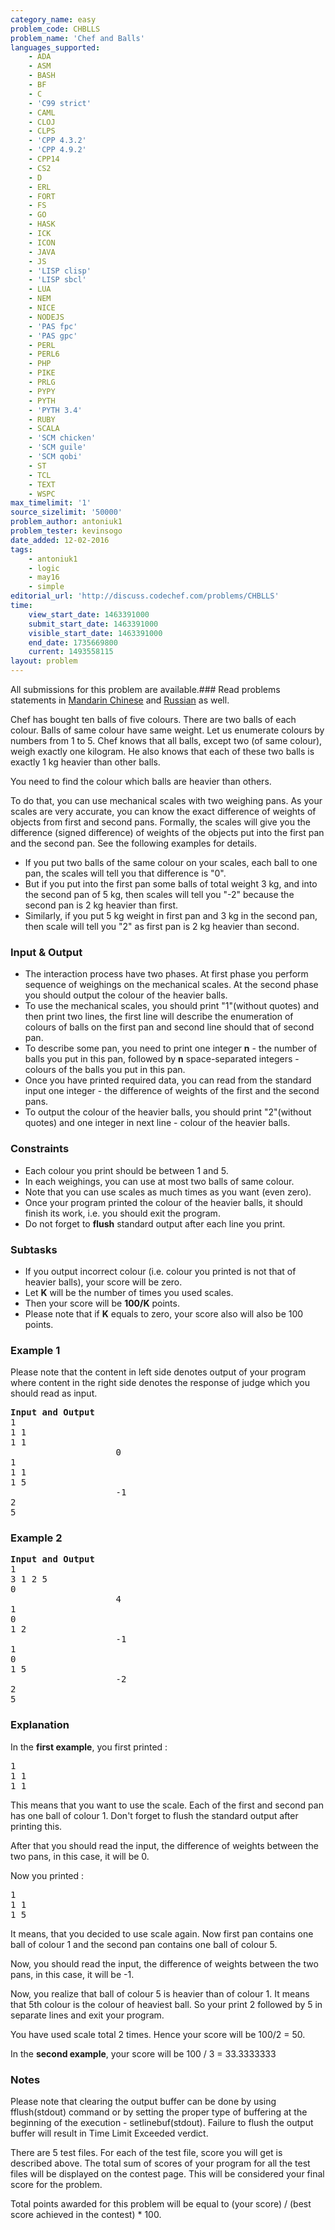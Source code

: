 ```yaml
---
category_name: easy
problem_code: CHBLLS
problem_name: 'Chef and Balls'
languages_supported:
    - ADA
    - ASM
    - BASH
    - BF
    - C
    - 'C99 strict'
    - CAML
    - CLOJ
    - CLPS
    - 'CPP 4.3.2'
    - 'CPP 4.9.2'
    - CPP14
    - CS2
    - D
    - ERL
    - FORT
    - FS
    - GO
    - HASK
    - ICK
    - ICON
    - JAVA
    - JS
    - 'LISP clisp'
    - 'LISP sbcl'
    - LUA
    - NEM
    - NICE
    - NODEJS
    - 'PAS fpc'
    - 'PAS gpc'
    - PERL
    - PERL6
    - PHP
    - PIKE
    - PRLG
    - PYPY
    - PYTH
    - 'PYTH 3.4'
    - RUBY
    - SCALA
    - 'SCM chicken'
    - 'SCM guile'
    - 'SCM qobi'
    - ST
    - TCL
    - TEXT
    - WSPC
max_timelimit: '1'
source_sizelimit: '50000'
problem_author: antoniuk1
problem_tester: kevinsogo
date_added: 12-02-2016
tags:
    - antoniuk1
    - logic
    - may16
    - simple
editorial_url: 'http://discuss.codechef.com/problems/CHBLLS'
time:
    view_start_date: 1463391000
    submit_start_date: 1463391000
    visible_start_date: 1463391000
    end_date: 1735669800
    current: 1493558115
layout: problem
---
```

All submissions for this problem are available.###  Read problems statements in [Mandarin Chinese](http://www.codechef.com/download/translated/MAY16/mandarin/CHBLLS.pdf) and [Russian](http://www.codechef.com/download/translated/MAY16/russian/CHBLLS.pdf) as well.

Chef has bought ten balls of five colours. There are two balls of each colour. Balls of same colour have same weight. Let us enumerate colours by numbers from 1 to 5. Chef knows that all balls, except two (of same colour), weigh exactly one kilogram. He also knows that each of these two balls is exactly 1 kg heavier than other balls.

You need to find the colour which balls are heavier than others.

To do that, you can use mechanical scales with two weighing pans. As your scales are very accurate, you can know the exact difference of weights of objects from first and second pans. Formally, the scales will give you the difference (signed difference) of weights of the objects put into the first pan and the second pan. See the following examples for details.

- If you put two balls of the same colour on your scales, each ball to one pan, the scales will tell you that difference is "0".
- But if you put into the first pan some balls of total weight 3 kg, and into the second pan of 5 kg, then scales will tell you "-2" because the second pan is 2 kg heavier than first.
- Similarly, if you put 5 kg weight in first pan and 3 kg in the second pan, then scale will tell you "2" as first pan is 2 kg heavier than second.

### Input &amp; Output

- The interaction process have two phases. At first phase you perform sequence of weighings on the mechanical scales. At the second phase you should output the colour of the heavier balls.
- To use the mechanical scales, you should print "1"(without quotes) and then print two lines, the first line will describe the enumeration of colours of balls on the first pan and second line should that of second pan.
- To describe some pan, you need to print one integer **n** - the number of balls you put in this pan, followed by **n** space-separated integers - colours of the balls you put in this pan.
- Once you have printed required data, you can read from the standard input one integer - the difference of weights of the first and the second pans.
- To output the colour of the heavier balls, you should print "2"(without quotes) and one integer in next line - colour of the heavier balls.

### Constraints

- Each colour you print should be between 1 and 5.
- In each weighings, you can use at most two balls of same colour.
- Note that you can use scales as much times as you want (even zero).
- Once your program printed the colour of the heavier balls, it should finish its work, i.e. you should exit the program.
- Do not forget to **flush** standard output after each line you print.

### Subtasks

- If you output incorrect colour (i.e. colour you printed is not that of heavier balls), your score will be zero.
- Let **K** will be the number of times you used scales.
- Then your score will be **100/K** points.
- Please note that if **K** equals to zero, your score also will also be 100 points.

### Example 1

Please note that the content in left side denotes output of your program where content in the right side denotes the response of judge which you should read as input.

<pre><b>Input and Output</b>
1
1 1
1 1	
					0
1
1 1
1 5
					-1
2
5
</pre>
### Example 2

<pre><b>Input and Output</b>
1
3 1 2 5
0
					4
1
0
1 2
					-1
1
0
1 5
					-2
2
5
</pre>
### Explanation

In the **first example**, you first printed :

<pre>
1
1 1
1 1
</pre>
This means that you want to use the scale. Each of the first and second pan has one ball of colour 1. Don't forget to flush the standard output after printing this.

After that you should read the input, the difference of weights between the two pans, in this case, it will be 0.

Now you printed :

<pre>
1
1 1
1 5
</pre>
It means, that you decided to use scale again. Now first pan contains one ball of colour 1 and the second pan contains one ball of colour 5.

Now, you should read the input, the difference of weights between the two pans, in this case, it will be -1.

Now, you realize that ball of colour 5 is heavier than of colour 1. It means that 5th colour is the colour of heaviest ball. So your print 2 followed by 5 in separate lines and exit your program.

You have used scale total 2 times. Hence your score will be 100/2 = 50.

In the **second example**, your score will be 100 / 3 = 33.3333333

### Notes

Please note that clearing the output buffer can be done by using fflush(stdout) command or by setting the proper type of buffering at the beginning of the execution - setlinebuf(stdout). Failure to flush the output buffer will result in Time Limit Exceeded verdict.

There are 5 test files. For each of the test file, score you will get is described above. The total sum of scores of your program for all the test files will be displayed on the contest page. This will be considered your final score for the problem.

Total points awarded for this problem will be equal to (your score) / (best score achieved in the contest) \* 100.
